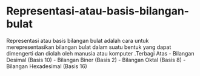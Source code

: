 # Representasi-atau-basis-bilangan-bulat
Representasi atau basis bilangan bulat adalah cara untuk merepresentasikan bilangan bulat dalam suatu bentuk yang dapat dimengerti dan diolah oleh manusia atau komputer .Terbagi Atas - Bilangan Desimal (Basis 10) - Bilangan Biner (Basis 2) - Bilangan Oktal (Basis 8) - Bilangan Hexadesimal (Basis 16)
